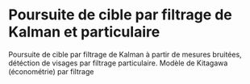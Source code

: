 # Poursuite de cible par filtrage de Kalman et particulaire

Poursuite de cible par filtrage de Kalman à partir de mesures bruitées, détéction de visages par filtrage particulaire. Modèle de Kitagawa (économétrie) par filtrage


